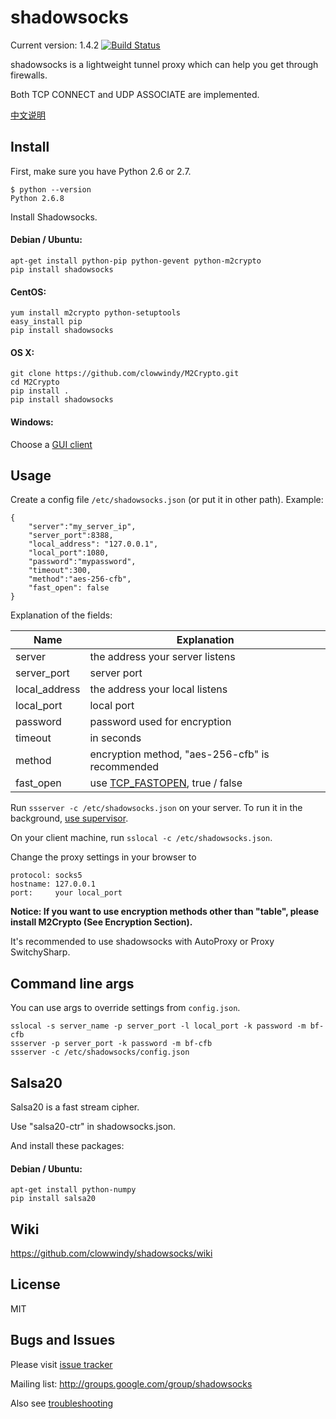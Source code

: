 shadowsocks
===========

Current version: 1.4.2 [![Build Status][1]][0]

shadowsocks is a lightweight tunnel proxy which can help you get through firewalls.

Both TCP CONNECT and UDP ASSOCIATE are implemented.

[中文说明][3]

Install
-------

First, make sure you have Python 2.6 or 2.7.

    $ python --version
    Python 2.6.8

Install Shadowsocks.

#### Debian / Ubuntu:

    apt-get install python-pip python-gevent python-m2crypto
    pip install shadowsocks

#### CentOS:

    yum install m2crypto python-setuptools
    easy_install pip
    pip install shadowsocks

#### OS X:

    git clone https://github.com/clowwindy/M2Crypto.git
    cd M2Crypto
    pip install .
    pip install shadowsocks

#### Windows:

Choose a [GUI client][7]

Usage
-----

Create a config file `/etc/shadowsocks.json` (or put it in other path).
Example:

    {
        "server":"my_server_ip",
        "server_port":8388,
        "local_address": "127.0.0.1",
        "local_port":1080,
        "password":"mypassword",
        "timeout":300,
        "method":"aes-256-cfb",
        "fast_open": false
    }

Explanation of the fields:

| Name          | Explanation                                     |
| ------------- | ----------------------------------------------- |
| server        | the address your server listens                 |
| server_port   | server port                                     |
| local_address | the address your local listens                  |
| local_port    | local port                                      |
| password      | password used for encryption                    |
| timeout       | in seconds                                      |
| method        | encryption method, "aes-256-cfb" is recommended |
| fast_open     | use [TCP_FASTOPEN][2], true / false             |

Run `ssserver -c /etc/shadowsocks.json` on your server. To run it in the background, [use supervisor][8].

On your client machine, run `sslocal -c /etc/shadowsocks.json`.

Change the proxy settings in your browser to

    protocol: socks5
    hostname: 127.0.0.1
    port:     your local_port

**Notice: If you want to use encryption methods other than "table", please install M2Crypto (See Encryption Section).**

It's recommended to use shadowsocks with AutoProxy or Proxy SwitchySharp.

Command line args
------------------

You can use args to override settings from `config.json`.

    sslocal -s server_name -p server_port -l local_port -k password -m bf-cfb
    ssserver -p server_port -k password -m bf-cfb
    ssserver -c /etc/shadowsocks/config.json

Salsa20
-------

Salsa20 is a fast stream cipher.

Use "salsa20-ctr" in shadowsocks.json.

And install these packages:

#### Debian / Ubuntu:

    apt-get install python-numpy
    pip install salsa20

Wiki
----

https://github.com/clowwindy/shadowsocks/wiki

License
-------
MIT

Bugs and Issues
----------------
Please visit [issue tracker][5]

Mailing list: http://groups.google.com/group/shadowsocks

Also see [troubleshooting][6]

[0]: https://travis-ci.org/clowwindy/shadowsocks
[1]: https://travis-ci.org/clowwindy/shadowsocks.png?branch=master
[2]: https://github.com/clowwindy/shadowsocks/wiki/TCP-Fast-Open
[3]: https://github.com/clowwindy/shadowsocks/wiki/Shadowsocks-%E4%BD%BF%E7%94%A8%E8%AF%B4%E6%98%8E
[4]: http://chandlerproject.org/Projects/MeTooCrypto
[5]: https://github.com/clowwindy/shadowsocks/issues?state=open
[6]: https://github.com/clowwindy/shadowsocks/wiki/Troubleshooting
[7]: https://github.com/clowwindy/shadowsocks/wiki/Ports-and-Clients
[8]: https://github.com/clowwindy/shadowsocks/wiki/Configure-Shadowsocks-with-Supervisor
